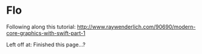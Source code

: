 # Flo

Following along this tutorial:
http://www.raywenderlich.com/90690/modern-core-graphics-with-swift-part-1

Left off at:  Finished this page...?



